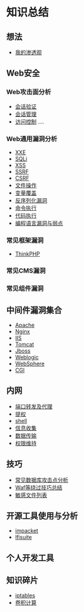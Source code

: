 # 知识总结
## 想法
+ [我的渗透观](https://blog.csdn.net/Blood_Pupil/article/details/88236244)
## Web安全
### Web攻击面分析
+ [会话验证](https://blog.csdn.net/Blood_Pupil/article/details/88940881)
+ [会话管理](https://blog.csdn.net/Blood_Pupil/article/details/89202326)
+ [访问控制]()
....
### Web通用漏洞分析
+ [XXE]()
+ [SQLi]()
+ [XSS]()
+ [SSRF]()
+ [CSRF]()
+ [文件操作]()
+ [变量覆盖]()
+ [反序列化漏洞]()
+ [命令执行]()
+ [代码执行]()
+ [编程语言漏洞与弱点]()
### 常见框架漏洞
+ [ThinkPHP](https://blog.csdn.net/Blood_Pupil/article/details/88756949#ThinkPHP_1)
### 常见CMS漏洞
### 常见组件漏洞
## 中间件漏洞集合
+ [Apache](https://blog.csdn.net/Blood_Pupil/article/details/88243391#Apache_5)
+ [Nginx](https://blog.csdn.net/Blood_Pupil/article/details/88243391#Nginx_12)
+ [IIS](https://blog.csdn.net/Blood_Pupil/article/details/88243391#IIS_25)
+ [Tomcat](https://blog.csdn.net/Blood_Pupil/article/details/88243391#Tomcat_132)
+ [Jboss](https://blog.csdn.net/Blood_Pupil/article/details/88243391#JBoss_139)
+ [Weblogic](https://blog.csdn.net/Blood_Pupil/article/details/88243391#Weblogic_148)
+ [WebSphere](https://blog.csdn.net/Blood_Pupil/article/details/88243391#WebSphere_183)
+ [CGI](https://blog.csdn.net/Blood_Pupil/article/details/88243391#CGI_184)
## 内网
+ [端口转发及代理](https://blog.csdn.net/Blood_Pupil/article/details/88913145)
+ [提权]()
+ [shell]()
+ [信息收集]()
+ [数据传输]()
+ [权限维持]()
## 技巧
+ [常见数据库攻击点分析]()
+ [Waf等绕过技巧总结]()
+ [敏感文件列表]()
## 开源工具使用与分析
+ [impacket]()
+ [lfisuite]()

## 个人开发工具

## 知识碎片
+ [iptables](https://blog.csdn.net/Blood_Pupil/article/details/90021402)
+ [卷积计算](https://blog.csdn.net/Blood_Pupil/article/details/89402170)
